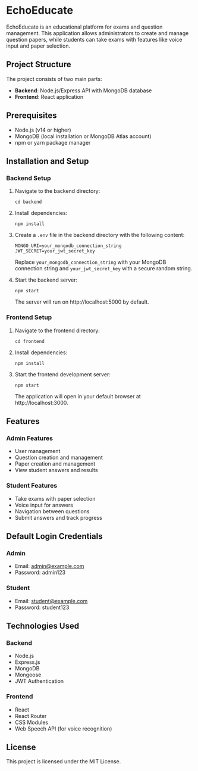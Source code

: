 # EchoEducate

EchoEducate is an educational platform for exams and question management. This application allows administrators to create and manage question papers, while students can take exams with features like voice input and paper selection.

## Project Structure

The project consists of two main parts:

- **Backend**: Node.js/Express API with MongoDB database
- **Frontend**: React application

## Prerequisites

- Node.js (v14 or higher)
- MongoDB (local installation or MongoDB Atlas account)
- npm or yarn package manager

## Installation and Setup

### Backend Setup

1. Navigate to the backend directory:
   ```
   cd backend
   ```

2. Install dependencies:
   ```
   npm install
   ```

3. Create a `.env` file in the backend directory with the following content:
   ```
   MONGO_URI=your_mongodb_connection_string
   JWT_SECRET=your_jwt_secret_key
   ```
   Replace `your_mongodb_connection_string` with your MongoDB connection string and `your_jwt_secret_key` with a secure random string.

4. Start the backend server:
   ```
   npm start
   ```
   The server will run on http://localhost:5000 by default.

### Frontend Setup

1. Navigate to the frontend directory:
   ```
   cd frontend
   ```

2. Install dependencies:
   ```
   npm install
   ```

3. Start the frontend development server:
   ```
   npm start
   ```
   The application will open in your default browser at http://localhost:3000.

## Features

### Admin Features

- User management
- Question creation and management
- Paper creation and management
- View student answers and results

### Student Features

- Take exams with paper selection
- Voice input for answers
- Navigation between questions
- Submit answers and track progress

## Default Login Credentials

### Admin
- Email: admin@example.com
- Password: admin123

### Student
- Email: student@example.com
- Password: student123

## Technologies Used

### Backend
- Node.js
- Express.js
- MongoDB
- Mongoose
- JWT Authentication

### Frontend
- React
- React Router
- CSS Modules
- Web Speech API (for voice recognition)

## License

This project is licensed under the MIT License.